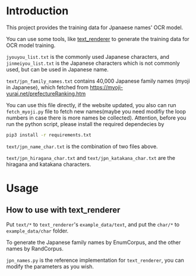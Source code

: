 # Introduction

This project provides the training data for Jpanaese names' OCR model.

You can use some tools, like [text_renderer](https://github.com/oh-my-ocr/text_renderer) to generate the training
data for OCR model training.

`jyouyou_list.txt` is the commonly used Japanese characters, and `jinmeiyou_list.txt` is the Japanese characters 
which is not commonly used, but can be used in Japanese name.

`text/jpn_family_names.txt` contains 40,000 Japanese family names (myoji in Japanese), which fetched from
https://myoji-yurai.net/prefectureRanking.htm

You can use this file directly, if the website updated, you also can run `fetch_myoji.py` file to fetch new names(maybe
you need modifiy the loop numbers in case there is more names be collected).
Attention, before you run the python script, please install the required dependecies by 
```sh
pip3 install -r requirements.txt
```

`text/jpn_name_char.txt` is the combination of two files above.

`text/jpn_hiragana_char.txt` and `text/jpn_katakana_char.txt` are the hiragana and katakana characters.

# Usage

## How to use with text_renderer

Put `text/*` to `text_renderer`'s `example_data/text`, and put the `char/*` to `example_data/char` folder.

To generate the Japanese family names by EnumCorpus, and the other names by RandCorpus.

`jpn_names.py` is the reference implementation for `text_renderer`, you can modify the parameters as you wish.
